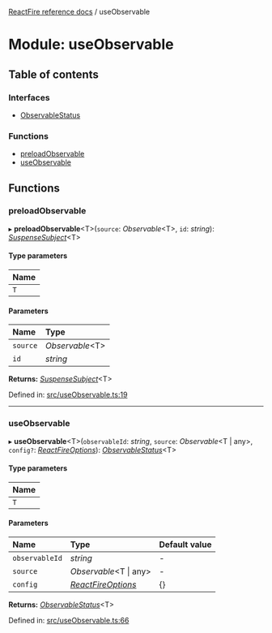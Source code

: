 [ReactFire reference docs](../README.md) / useObservable

# Module: useObservable

## Table of contents

### Interfaces

- [ObservableStatus](../interfaces/useobservable.observablestatus.md)

### Functions

- [preloadObservable](useobservable.md#preloadobservable)
- [useObservable](useobservable.md#useobservable)

## Functions

### preloadObservable

▸ **preloadObservable**<T\>(`source`: *Observable*<T\>, `id`: *string*): [*SuspenseSubject*](../classes/suspensesubject.suspensesubject-1.md)<T\>

#### Type parameters

| Name |
| :------ |
| `T` |

#### Parameters

| Name | Type |
| :------ | :------ |
| `source` | *Observable*<T\> |
| `id` | *string* |

**Returns:** [*SuspenseSubject*](../classes/suspensesubject.suspensesubject-1.md)<T\>

Defined in: [src/useObservable.ts:19](https://github.com/FirebaseExtended/reactfire/blob/main/src/useObservable.ts#L19)

___

### useObservable

▸ **useObservable**<T\>(`observableId`: *string*, `source`: *Observable*<T \| any\>, `config?`: [*ReactFireOptions*](../interfaces/index.reactfireoptions.md)): [*ObservableStatus*](../interfaces/useobservable.observablestatus.md)<T\>

#### Type parameters

| Name |
| :------ |
| `T` |

#### Parameters

| Name | Type | Default value |
| :------ | :------ | :------ |
| `observableId` | *string* | - |
| `source` | *Observable*<T \| any\> | - |
| `config` | [*ReactFireOptions*](../interfaces/index.reactfireoptions.md) | {} |

**Returns:** [*ObservableStatus*](../interfaces/useobservable.observablestatus.md)<T\>

Defined in: [src/useObservable.ts:66](https://github.com/FirebaseExtended/reactfire/blob/main/src/useObservable.ts#L66)
